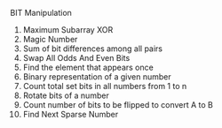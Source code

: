 BIT Manipulation

1. Maximum Subarray XOR
2. Magic Number
3. Sum of bit differences among all pairs
4. Swap All Odds And Even Bits
5. Find the element that appears once
6. Binary representation of a given number
7. Count total set bits in all numbers from 1 to n
8. Rotate bits of a number
9. Count number of bits to be flipped to convert A to B
10. Find Next Sparse Number
